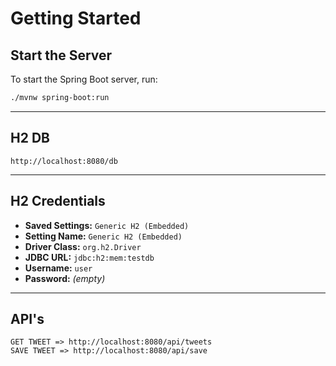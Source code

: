 # Getting Started

## Start the Server

To start the Spring Boot server, run:

```bash
./mvnw spring-boot:run
```

---

## H2 DB

```
http://localhost:8080/db

```

---

## H2 Credentials
- **Saved Settings:** `Generic H2 (Embedded)`
- **Setting Name:** ``Generic H2 (Embedded)``
- **Driver Class:** `org.h2.Driver`
- **JDBC URL:** `jdbc:h2:mem:testdb`
- **Username:** `user`
- **Password:** *(empty)*

---

## API's

```
GET TWEET => http://localhost:8080/api/tweets
SAVE TWEET => http://localhost:8080/api/save
```
